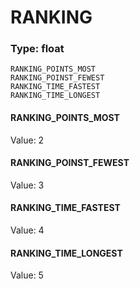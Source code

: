 # RANKING
### Type: float
```
RANKING_POINTS_MOST
RANKING_POINST_FEWEST
RANKING_TIME_FASTEST
RANKING_TIME_LONGEST
```
#### RANKING_POINTS_MOST
Value: 2
#### RANKING_POINST_FEWEST
Value: 3
#### RANKING_TIME_FASTEST
Value: 4
#### RANKING_TIME_LONGEST
Value: 5
